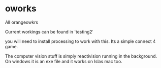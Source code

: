 # oworks
All orangeowkrs

Current workings can be found in 'testing2'

you will need to install processing to work with this. Its a simple connect 4 game. 

The computer vision stuff is simply reactivision running in the background. On windows it is an exe file and it works on Islas mac too. 
